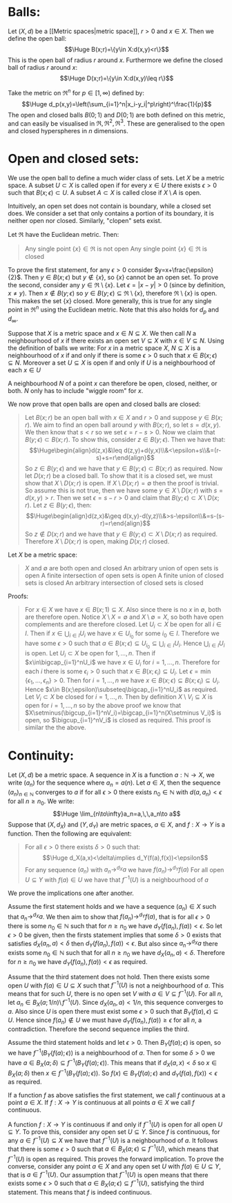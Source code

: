 
# Balls:

Let $(X,d)$ be a [[Metric spaces|metric space]], $r>0$ and $x\in X$. Then we define the open ball:$$\Huge B(x;r)=\{y\in X:d(x,y)<r\}$$This is the open ball of radius $r$ around $x$. Furthermore we define the closed ball of radius $r$ around $x$:$$\Huge D(x;r)=\{y\in X:d(x,y)\leq r\}$$

Take the metric on $\Re^n$ for $p\in[1,\infty)$ defined by:$$\Huge d_p(x,y)=\left(\sum_{i=1}^n|x_i-y_i|^p\right)^\frac{1}{p}$$The open and closed balls $B(0;1)$ and $D(0;1)$ are both defined on this metric, and can easily be visualised in $\Re,\Re^2,\Re^3$. These are generalised to the open and closed hyperspheres in $n$ dimensions.

# Open and closed sets:

We use the open ball to define a much wider class of sets. Let $X$ be a metric space. A subset $U\subset X$ is called open if for every $x\in U$ there exists $\epsilon>0$ such that $B(x;\epsilon)\subset U$. A subset $A\subset X$ is called close if $X\setminus A$ is open.

Intuitively, an open set does not contain is boundary, while a closed set does. We consider a set that only contains a portion of its boundary, it is neither open nor closed. Similarly, "clopen" sets exist.

Let $\Re$ have the Euclidean metric. Then:
> Any single point $\{x\}\in\Re$ is not open
> Any single point $\{x\}\in\Re$ is closed

To prove the first statement, for any $\epsilon>0$ consider $y=x+\frac{\epsilon}{2}$. Then $y\in B(x;\epsilon)$ but $y\notin\{x\}$, so $\{x\}$ cannot be an open set. To prove the second, consider any $y\in\Re\setminus\{x\}$. Let $\epsilon=|x-y|>0$ (since by definition, $x\neq y$). Then $x\notin B(y;\epsilon)$ so $y\in B(y;\epsilon)\subseteq\Re\setminus\{x\}$, therefore $\Re\setminus\{x\}$ is open. This makes the set $\{x\}$ closed. More generally, this is true for any single point in $\Re^n$ using the Euclidean metric. Note that this also holds for $d_p$ and $d_\infty$.

Suppose that $X$ is a metric space and $x\in N\subseteq X$. We then call $N$ a neighbourhood of $x$ if there exists an open set $V\subseteq X$ with $x\in V\subseteq N$. Using the definition of balls we write: For $x$ in a metric space $X$, $N\subseteq X$ is a neighbourhood of $x$ if and only if there is some $\epsilon>0$ such that $x\in B(x;\epsilon)\subseteq N$. Moreover a set $U\subseteq X$ is open if and only if $U$ is a neighbourhood of each $x\in U$

A neighbourhood $N$ of a point $x$ can therefore be open, closed, neither, or both. $N$ only has to include "wiggle room" for $x$.

We now prove that open balls are open and closed balls are closed:
> Let $B(x;r)$ be an open ball with $x\in X$ and $r>0$ and suppose $y\in B(x;r)$. We aim to find an open ball around $y$ with $B(x;r)$, so let $s=d(x,y)$. We then know that $s<r$ so we set $\epsilon=r-s>0$. Now we claim that $B(y;\epsilon)\subset B(x;r)$. To show this, consider $z\in B(y;\epsilon)$. Then we have that:$$\Huge\begin{align}d(z,x)&\leq d(z,y)+d(y,x)\\&<\epsilon+s\\&=(r-s)+s=r\end{align}$$So $z\in B(y;\epsilon)$ and we have that $y\in B(y;\epsilon)\subset B(x;r)$ as required.
> Now let $D(x;r)$ be a closed ball. To show that it is a closed set, we must show that $X\setminus D(x;r)$ is open. If $X\setminus D(x;r)=\emptyset$ then the proof is trivial. So assume this is not true, then we have some $y\in X\setminus D(x;r)$ with $s=d(x,y)>r$. Then we set $\epsilon=s-r>0$ and claim that $B(y;\epsilon)\subset X\setminus D(x;r)$. Let $z\in B(y;\epsilon)$, then:$$\Huge\begin{align}d(z,x)&\geq d(x,y)-d(y,z)\\&>s-\epsilon\\&=s-(s-r)=r\end{align}$$So $z\notin D(x;r)$ and we have that $y\in B(y;\epsilon)\subset X\setminus D(x;r)$ as required. Therefore $X\setminus D(x;r)$ is open, making $D(x;r)$ closed.

Let $X$ be a metric space:
> $X$ and $\emptyset$ are both open and closed
> An arbitrary union of open sets is open
> A finite intersection of open sets is open
> A finite union of closed sets is closed
> An arbitrary intersection of closed sets is closed

Proofs:
> For $x\in X$ we have $x\in B(x;1)\subseteq X$. Also since there is no $x$ in $\emptyset$, both are therefore open. Notice $X\setminus X=\emptyset$ and $X\setminus\emptyset=X$, so both have open complements and are therefore closed.
> Let $U_i\subset X$ be open for all $i\in I$. Then if $x\in \bigcup_{i\in I}U_i$ we have $x\in U_{i_0}$ for some $i_0\in I$. Therefore we have some $\epsilon>0$ such that $a\in B(x;\epsilon)\subseteq U_{i_0}\subseteq\bigcup_{i\in I}U_i$. Hence $\bigcup_{i\in I}U_i$ is open.
> Let $U_i\subset X$ be open for $1,\dots,n$. Then if $x\in\bigcap_{i=1}^nU_i$ we have $x\in U_i$ for $i=1,\dots,n$. Therefore for each $i$ there is some $\epsilon_i>0$ such that $x\in B(x;\epsilon_i)\subseteq U_i$. Let $\epsilon=\min\{\epsilon_1,\dots,\epsilon_n\}>0$. Then for $i=1,\dots,n$ we have $x\in B(x;\epsilon)\subseteq B(x;\epsilon_i)\subseteq U_i$. Hence $x\in B(x;\epsilon)\subseteq\bigcap_{i=1}^nU_i$ as required.
> Let $V_i\subset X$ be closed for $i=1,\dots,n$. Then by definition $X\setminus V_i\subseteq X$ is open for $i=1,\dots,n$ so by the above proof we know that $X\setminus(\bigcup_{i=1}^nV_i)=\bigcap_{i=1}^n(X\setminus V_i)$ is open, so $\bigcup_{i=1}^nV_i$ is closed as required.
> This proof is similar the the above.

# Continuity:

Let $(X,d)$ be a metric space. A sequence in $X$ is a function $a:\mathbb{N}\rightarrow X$, we write $(a_n)$ for the sequence where $a_n=a(n)$. Let $a\in X$, then the sequence $(a_n)_{n\in\mathbb{N}}$ converges to $a$ if for all $\epsilon>0$ there exists $n_0\in\mathbb{N}$ with $d(a,a_n)<\epsilon$ for all $n\geq n_0$. We write:$$\Huge \lim_{n\to\infty}a_n=a,\,\,a_n\to a$$
Suppose that $(X,d_X)$ and $(Y,d_Y)$ are metric spaces, $a\in X$, and $f:X\rightarrow Y$ is a function. Then the following are equivalent:
> For all $\epsilon>0$ there exists $\delta>0$ such that:$$\Huge d_X(a,x)<\delta\implies d_Y(f(a),f(x))<\epsilon$$
> For any sequence $(a_n)$ with $a_n\to^{d_X}a$ we have $f(a_n)\to^{d_Y}f(a)$
> For all open $U\subseteq Y$ with $f(a)\in U$ we have that $f^{-1}(U)$ is a neighbourhood of $a$

We prove the implications one after another.

Assume the first statement holds and we have a sequence $(a_n)\in X$ such that $a_n\to^{d_X}a$. We then aim to show that $f(a_n)\to^{d_Y}f(a)$, that is for all $\epsilon>0$ there is some $n_0\in\mathbb{N}$ such that for $n\geq n_0$ we have $d_Y(f(a_n),f(a))<\epsilon$. So let $\epsilon>0$ be given, then the firsts statement implies that some $\delta>0$ exists that satisfies $d_X(a_n,a)<\delta$ then $d_Y(f(a_n),f(a))<\epsilon$. But also since $a_n\to^{d_X}a$ there exists some $n_0\in\mathbb{N}$ such that for all $n\geq n_0$ we have $d_X(a_n,a)<\delta$. Therefore for $n\geq n_0$ we have $d_Y(f(a_n),f(a))<\epsilon$ as required.

Assume that the third statement does not hold. Then there exists some open $U$ with $f(a)\in U\subseteq X$ such that $f^{-1}(U)$ is not a neighbourhood of $a$. This means that for such $U$, there is no open set $V$ with $a\in V\subseteq f^{-1}(U)$. For all $n$, let $a_n\in B_X(a;1/n)\setminus\,f^{-1}(U)$. Since $d_X(a_n,a)<1/n$, this sequence converges to $a$. Also since $U$ is open there must exist some $\epsilon>0$ such that $B_Y(f(a),\epsilon)\subseteq U$. Hence since $f(a_n)\notin U$ we must have $d_Y(f(a_n),f(a))\geq\epsilon$ for all $n$, a contradiction. Therefore the second sequence implies the third.

Assume the third statement holds and let $\epsilon>0$. Then $B_Y(f(a);\epsilon)$ is open, so we have $f^{-1}(B_Y(f(a);\epsilon))$ is a neighbourhood of $a$. Then for some $\delta>0$ we have $a\in B_X(a;\delta)\subseteq f^{-1}(B_Y(f(a);\epsilon))$. This means that if $d_X(a,x)<\delta$ so $x\in B_X(a;\delta)$ then $x\in f^{-1}(B_Y(f(a);\epsilon))$. So $f(x)\in B_Y(f(a);\epsilon)$ and $d_Y(f(a),f(x))<\epsilon$ as required.

If a function $f$ as above satisfies the first statement, we call $f$ continuous at a point $a\in X$. If $f:X\rightarrow Y$ is continuous at all points $a\in X$ we call $f$ continuous.

A function $f:X\rightarrow Y$ is continuous if and only if $f^{-1}(U)$ is open for all open $U\subseteq Y$. To prove this, consider any open set $U\subseteq Y$. Since $f$ is continuous, for any $a\in f^{-1}(U)\subseteq X$ we have that $f^{-1}(U)$ is a neighbourhood of $a$. It follows that there is some $\epsilon>0$ such that $a\in B_X(a;\epsilon)\subseteq f^{-1}(U)$, which means that $f^{-1}(U)$ is open as required. This proves the forward implication. To prove the converse, consider any point $a\in X$ and any open set $U$ with $f(a)\in U\subseteq Y$, that is $a\in f^{-1}(U)$. Our assumption that $f^{-1}(U)$ is open means that there exists some $\epsilon>0$ such that $a\in B_X(a;\epsilon)\subseteq f^{-1}(U)$, satisfying the third statement. This means that $f$ is indeed continuous.